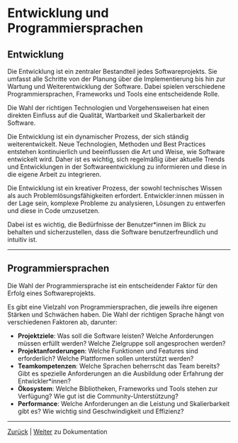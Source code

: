 # Entwicklung und Programmiersprachen

## Entwicklung

Die Entwicklung ist ein zentraler Bestandteil jedes Softwareprojekts. Sie umfasst alle Schritte von der Planung über die Implementierung bis hin zur Wartung und Weiterentwicklung der Software. Dabei spielen verschiedene Programmiersprachen, Frameworks und Tools eine entscheidende Rolle.  

Die Wahl der richtigen Technologien und Vorgehensweisen hat einen direkten Einfluss auf die Qualität, Wartbarkeit und Skalierbarkeit der Software.  

Die Entwicklung ist ein dynamischer Prozess, der sich ständig weiterentwickelt. Neue Technologien, Methoden und Best Practices entstehen kontinuierlich und beeinflussen die Art und Weise, wie Software entwickelt wird. Daher ist es wichtig, sich regelmäßig über aktuelle Trends und Entwicklungen in der Softwareentwicklung zu informieren und diese in die eigene Arbeit zu integrieren.  

Die Entwicklung ist ein kreativer Prozess, der sowohl technisches Wissen als auch Problemlösungsfähigkeiten erfordert. Entwickler:innen müssen in der Lage sein, komplexe Probleme zu analysieren, Lösungen zu entwerfen und diese in Code umzusetzen. 

Dabei ist es wichtig, die Bedürfnisse der Benutzer*innen im Blick zu behalten und sicherzustellen, dass die Software benutzerfreundlich und intuitiv ist.

---

## Programmiersprachen

Die Wahl der Programmiersprache ist ein entscheidender Faktor für den Erfolg eines Softwareprojekts. 

Es gibt eine Vielzahl von Programmiersprachen, die jeweils ihre eigenen Stärken und Schwächen haben. Die Wahl der richtigen Sprache hängt von verschiedenen Faktoren ab, darunter:

- **Projektziele**: Was soll die Software leisten? Welche Anforderungen müssen erfüllt werden? Welche Zielgruppe soll angesprochen werden?
- **Projektanforderungen**: Welche Funktionen und Features sind erforderlich? Welche Plattformen sollen unterstützt werden?
- **Teamkompetenzen**: Welche Sprachen beherrscht das Team bereits? Gibt es spezielle Anforderungen an die Ausbildung oder Erfahrung der Entwickler*innen?
- **Ökosystem**: Welche Bibliotheken, Frameworks und Tools stehen zur Verfügung? Wie gut ist die Community-Unterstützung?
- **Performance**: Welche Anforderungen an die Leistung und Skalierbarkeit gibt es? Wie wichtig sind Geschwindigkeit und Effizienz?

---

[Zurück](/README.md) | [Weiter](../05-entwicklung/01-dokumentation/README.md) zu Dokumentation
